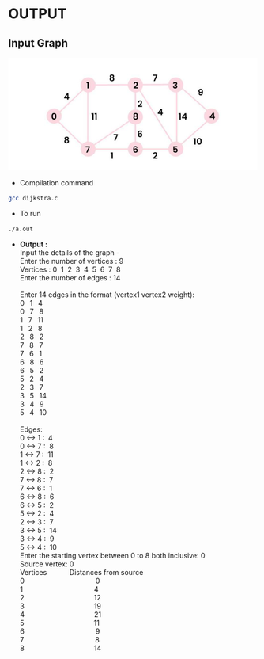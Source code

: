 # OUTPUT
## Input Graph
![Example](../../images/image1.png)
- Compilation command
```bash
gcc dijkstra.c
```
- To run
```bash
./a.out
```
- **Output :**\
Input the details of the graph - \
Enter the number of vertices : 9\
Vertices : 0  &nbsp;1  &nbsp;2  &nbsp;3  &nbsp;4  &nbsp;5  &nbsp;6  &nbsp;7  &nbsp;8  \
Enter the number of edges : 14\
\
Enter 14 edges in the format (vertex1 vertex2 weight): \
0 &ensp;1 &ensp;4\
0 &ensp;7 &ensp;8\
1 &ensp;7 &ensp;11\
1 &ensp;2 &ensp;8\
2 &ensp;8 &ensp;2\
7 &ensp;8 &ensp;7\
7 &ensp;6 &ensp;1\
6 &ensp;8 &ensp;6\
6 &ensp;5 &ensp;2\
5 &ensp;2 &ensp;4\
2 &ensp;3 &ensp;7\
3 &ensp;5 &ensp;14\
3 &ensp;4 &ensp;9\
5 &ensp;4 &ensp;10\
\
Edges:\
0 <-> 1 : &nbsp;4\
0 <-> 7 : &nbsp;8\
1 <-> 7 : &nbsp;11\
1 <-> 2 : &nbsp;8\
2 <-> 8 : &nbsp;2\
7 <-> 8 : &nbsp;7\
7 <-> 6 : &nbsp;1\
6 <-> 8 : &nbsp;6\
6 <-> 5 : &nbsp;2\
5 <-> 2 : &nbsp;4\
2 <-> 3 : &nbsp;7\
3 <-> 5 : &nbsp;14\
3 <-> 4 : &nbsp;9\
5 <-> 4 : &nbsp;10\
Enter the starting vertex between 0 to 8 both inclusive: 0\
Source vertex: 0\
Vertices			&emsp;&emsp;&emsp;Distances from source\
0				&emsp;&emsp;&emsp;&emsp;&emsp;&emsp;&emsp;&emsp;&emsp;&emsp;0\
1				&emsp;&emsp;&emsp;&emsp;&emsp;&emsp;&emsp;&emsp;&emsp;&emsp;4\
2				&emsp;&emsp;&emsp;&emsp;&emsp;&emsp;&emsp;&emsp;&emsp;&ensp; 12\
3				&emsp;&emsp;&emsp;&emsp;&emsp;&emsp;&emsp;&emsp;&emsp;&ensp; 19\
4				&emsp;&emsp;&emsp;&emsp;&emsp;&emsp;&emsp;&emsp;&emsp;&ensp; 21\
5				&emsp;&emsp;&emsp;&emsp;&emsp;&emsp;&emsp;&emsp;&emsp;&ensp; 11\
6				&emsp;&emsp;&emsp;&emsp;&emsp;&emsp;&emsp;&emsp;&emsp;&emsp;9\
7				&emsp;&emsp;&emsp;&emsp;&emsp;&emsp;&emsp;&emsp;&emsp;&emsp;8\
8				&emsp;&emsp;&emsp;&emsp;&emsp;&emsp;&emsp;&emsp;&emsp;&ensp; 14

